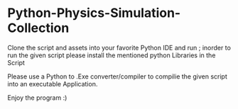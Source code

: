 # Python-Physics-Simulation-Collection

Clone the script and assets into your favorite Python IDE and run ; inorder to run the given script please install the mentioned python Libraries in the Script

Please use a Python to .Exe converter/compiler to compilie the given script into an executable Application.

Enjoy the program :)
